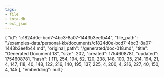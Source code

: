 ```yaml
---
tags:
- file
- kota-db
- ext_json
---
```

{
  "id": "c1824d0e-bcd7-4bc3-8a07-1443b3eefb44",
  "file_path": "./examples-data/personal-kb/documents/c1824d0e-bcd7-4bc3-8a07-1443b3eefb44.md",
  "original_path": "/generated/doc-018.md",
  "title": "Generated Document 18",
  "size": 202,
  "created": 1754608781,
  "updated": 1754608781,
  "hash": [
    111,
    254,
    194,
    52,
    120,
    238,
    148,
    100,
    35,
    214,
    194,
    21,
    4,
    147,
    118,
    40,
    148,
    122,
    216,
    140,
    195,
    137,
    225,
    4,
    200,
    4,
    216,
    227,
    40,
    150,
    4,
    145
  ],
  "embedding": null
}
